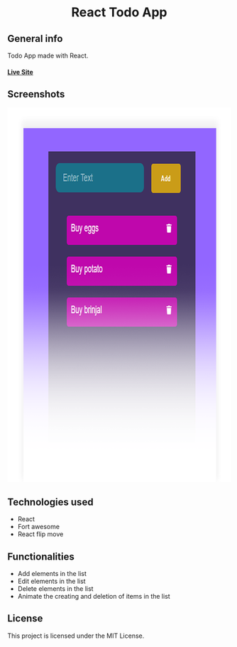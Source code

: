 <h1 align="center">React Todo App</h1>

## General info

Todo App made with React.

#### [Live Site](https://sunil-pradhan.github.io/react-todo-app)

## Screenshots

 <p align="center">
  <img width="800" height="844" src="./src/img/todoapp-react.png">
</p>

## Technologies used

- React
- Fort awesome
- React flip move

## Functionalities

* Add elements in the list
* Edit elements in the list
* Delete elements in the list
* Animate the creating and deletion of items in the list


## License

This project is licensed under the MIT License.
